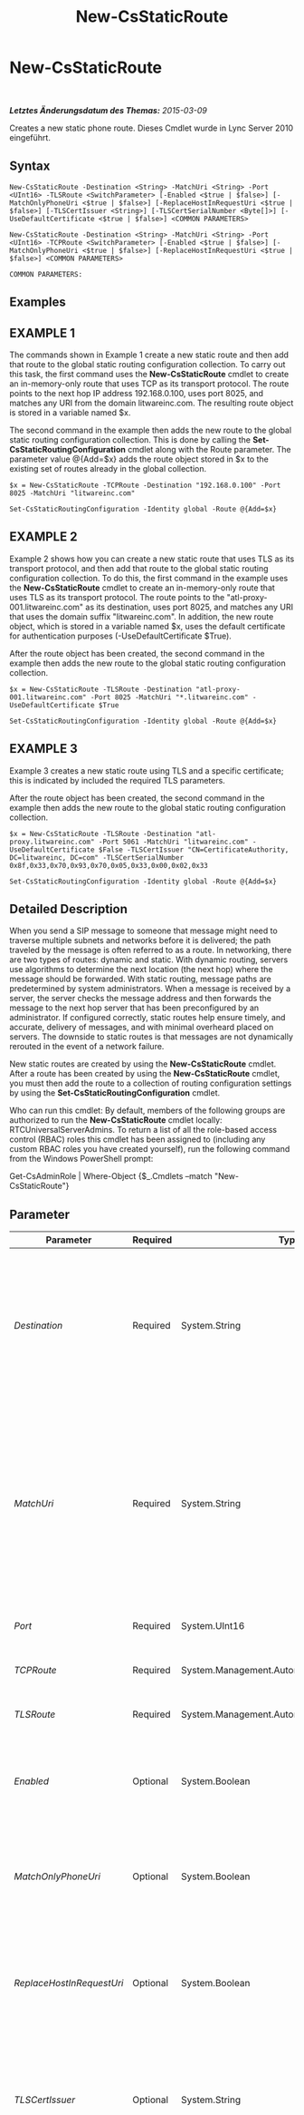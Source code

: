 ﻿---
title: New-CsStaticRoute
TOCTitle: New-CsStaticRoute
ms:assetid: 1df0c537-f24f-4a63-be6d-70d016f985a5
ms:mtpsurl: https://technet.microsoft.com/de-de/library/Gg398265(v=OCS.15)
ms:contentKeyID: 49293369
ms.date: 05/19/2016
mtps_version: v=OCS.15
ms.translationtype: HT
---

# New-CsStaticRoute

 

_**Letztes Änderungsdatum des Themas:** 2015-03-09_

Creates a new static phone route. Dieses Cmdlet wurde in Lync Server 2010 eingeführt.

## Syntax

    New-CsStaticRoute -Destination <String> -MatchUri <String> -Port <UInt16> -TLSRoute <SwitchParameter> [-Enabled <$true | $false>] [-MatchOnlyPhoneUri <$true | $false>] [-ReplaceHostInRequestUri <$true | $false>] [-TLSCertIssuer <String>] [-TLSCertSerialNumber <Byte[]>] [-UseDefaultCertificate <$true | $false>] <COMMON PARAMETERS>

    New-CsStaticRoute -Destination <String> -MatchUri <String> -Port <UInt16> -TCPRoute <SwitchParameter> [-Enabled <$true | $false>] [-MatchOnlyPhoneUri <$true | $false>] [-ReplaceHostInRequestUri <$true | $false>] <COMMON PARAMETERS>

    COMMON PARAMETERS:

## Examples

## EXAMPLE 1

The commands shown in Example 1 create a new static route and then add that route to the global static routing configuration collection. To carry out this task, the first command uses the **New-CsStaticRoute** cmdlet to create an in-memory-only route that uses TCP as its transport protocol. The route points to the next hop IP address 192.168.0.100, uses port 8025, and matches any URI from the domain litwareinc.com. The resulting route object is stored in a variable named $x.

The second command in the example then adds the new route to the global static routing configuration collection. This is done by calling the **Set-CsStaticRoutingConfiguration** cmdlet along with the Route parameter. The parameter value @{Add=$x} adds the route object stored in $x to the existing set of routes already in the global collection.

    $x = New-CsStaticRoute -TCPRoute -Destination "192.168.0.100" -Port 8025 -MatchUri "litwareinc.com" 
    
    Set-CsStaticRoutingConfiguration -Identity global -Route @{Add=$x}

## EXAMPLE 2

Example 2 shows how you can create a new static route that uses TLS as its transport protocol, and then add that route to the global static routing configuration collection. To do this, the first command in the example uses the **New-CsStaticRoute** cmdlet to create an in-memory-only route that uses TLS as its transport protocol. The route points to the "atl-proxy-001.litwareinc.com" as its destination, uses port 8025, and matches any URI that uses the domain suffix "litwareinc.com". In addition, the new route object, which is stored in a variable named $x, uses the default certificate for authentication purposes (-UseDefaultCertificate $True).

After the route object has been created, the second command in the example then adds the new route to the global static routing configuration collection.

    $x = New-CsStaticRoute -TLSRoute -Destination "atl-proxy-001.litwareinc.com" -Port 8025 -MatchUri "*.litwareinc.com" -UseDefaultCertificate $True
    
    Set-CsStaticRoutingConfiguration -Identity global -Route @{Add=$x}

## EXAMPLE 3

Example 3 creates a new static route using TLS and a specific certificate; this is indicated by included the required TLS parameters.

After the route object has been created, the second command in the example then adds the new route to the global static routing configuration collection.

    $x = New-CsStaticRoute -TLSRoute -Destination "atl-proxy.litwareinc.com" -Port 5061 -MatchUri "litwareinc.com" -UseDefaultCertificate $False -TLSCertIssuer "CN=CertificateAuthority, DC=litwareinc, DC=com" -TLSCertSerialNumber 0x8f,0x33,0x70,0x93,0x70,0x05,0x33,0x00,0x02,0x33
    
    Set-CsStaticRoutingConfiguration -Identity global -Route @{Add=$x}

## Detailed Description

When you send a SIP message to someone that message might need to traverse multiple subnets and networks before it is delivered; the path traveled by the message is often referred to as a route. In networking, there are two types of routes: dynamic and static. With dynamic routing, servers use algorithms to determine the next location (the next hop) where the message should be forwarded. With static routing, message paths are predetermined by system administrators. When a message is received by a server, the server checks the message address and then forwards the message to the next hop server that has been preconfigured by an administrator. If configured correctly, static routes help ensure timely, and accurate, delivery of messages, and with minimal overheard placed on servers. The downside to static routes is that messages are not dynamically rerouted in the event of a network failure.

New static routes are created by using the **New-CsStaticRoute** cmdlet. After a route has been created by using the **New-CsStaticRoute** cmdlet, you must then add the route to a collection of routing configuration settings by using the **Set-CsStaticRoutingConfiguration** cmdlet.

Who can run this cmdlet: By default, members of the following groups are authorized to run the **New-CsStaticRoute** cmdlet locally: RTCUniversalServerAdmins. To return a list of all the role-based access control (RBAC) roles this cmdlet has been assigned to (including any custom RBAC roles you have created yourself), run the following command from the Windows PowerShell prompt:

Get-CsAdminRole | Where-Object {$\_.Cmdlets –match "New-CsStaticRoute"}

## Parameter


<table>
<colgroup>
<col style="width: 25%" />
<col style="width: 25%" />
<col style="width: 25%" />
<col style="width: 25%" />
</colgroup>
<thead>
<tr class="header">
<th>Parameter</th>
<th>Required</th>
<th>Type</th>
<th>Description</th>
</tr>
</thead>
<tbody>
<tr class="odd">
<td><p><em>Destination</em></p></td>
<td><p>Required</p></td>
<td><p>System.String</p></td>
<td><p>If the route uses Transport Layer Security (TLS) as the transport protocol, then the Destination is the fully qualified domain name (FQDN) of the next hop server. For example: -Destination &quot;atl-proxy-001.litwareinc.com&quot;.</p>
<p>If the route uses Transmission Control Protocol (TCP) as the transport protocol, then the Destination is the IP address of the next hop router. For example: -Destination &quot;192.168.0.240&quot;.</p></td>
</tr>
<tr class="even">
<td><p><em>MatchUri</em></p></td>
<td><p>Required</p></td>
<td><p>System.String</p></td>
<td><p>FQDN or domain suffix used to determine if the message is being sent to a user handled by this route. For example, you might use the FQDN &quot;litwareinc.com&quot;. This pattern matches any user who has a SIP address that ends with the domain name &quot;litwareinc.com&quot;.</p>
<p>To match child domains of a domain, you can use a wildcard value like &quot;*.litwareinc.com&quot;. That value matches any domain that ends with the suffix &quot;litwareinc.com&quot;. For example: northamerica.litwareinc.com; asia.litwareinc.com; and europe.litwareinc.com.</p></td>
</tr>
<tr class="odd">
<td><p><em>Port</em></p></td>
<td><p>Required</p></td>
<td><p>System.UInt16</p></td>
<td><p>Port number used for SIP routing. For example: -Port 7742.</p></td>
</tr>
<tr class="even">
<td><p><em>TCPRoute</em></p></td>
<td><p>Required</p></td>
<td><p>System.Management.Automation.SwitchParameter</p></td>
<td><p>Configures TCP as the transport protocol for the new route.</p></td>
</tr>
<tr class="odd">
<td><p><em>TLSRoute</em></p></td>
<td><p>Required</p></td>
<td><p>System.Management.Automation.SwitchParameter</p></td>
<td><p>Configures TLS as the transport protocol for the new route.</p></td>
</tr>
<tr class="even">
<td><p><em>Enabled</em></p></td>
<td><p>Optional</p></td>
<td><p>System.Boolean</p></td>
<td><p>If set to True then the route is enabled, and any messages matching the MatchURI pattern will be routed to the next hop server. If set to False, the route is disabled and will not be used in routing messages. The default value is True.</p></td>
</tr>
<tr class="odd">
<td><p><em>MatchOnlyPhoneUri</em></p></td>
<td><p>Optional</p></td>
<td><p>System.Boolean</p></td>
<td><p>If set to True, only messages addressed to phone Uniform Resource identifiers (URIs) (for example, sip:kenmmyer@litwareinc.com;user=phone) will be matched and, potentially, routed. If set to False (the default value) then all messages will be matched.</p></td>
</tr>
<tr class="even">
<td><p><em>ReplaceHostInRequestUri</em></p></td>
<td><p>Optional</p></td>
<td><p>System.Boolean</p></td>
<td><p>If set to True ($True) then the host portion of a Request-URI will be replaced by the address of the next hop server. If set the False then the Request-URI will be used as-is. The Request-URI represents the URI of the user or service that the request (message) is addressed to. The default value is False.</p></td>
</tr>
<tr class="odd">
<td><p><em>TLSCertIssuer</em></p></td>
<td><p>Optional</p></td>
<td><p>System.String</p></td>
<td><p>Name of the certification authority (CA) that issued the certificate to be used in the static route. This parameter is not used if you have configured TCP as the transport protocol.</p>
<p>If you include the TLSCertIssuer parameter then you must also use the TLSCertSerialNumber parameter.</p></td>
</tr>
<tr class="even">
<td><p><em>TLSCertSerialNumber</em></p></td>
<td><p>Optional</p></td>
<td><p>System.Byte[]</p></td>
<td><p>Serial number of the TLS certificate to be used in the static route. Serial numbers must be passed as a byte array; this means you must pass the serial number as an array of two-character values. For example: -TLSCertSerialNumber 0x01, 0xA4, 0xD5, 0x67, 0x89.</p>
<p>This parameter is not used if you have configured TCP as the transport protocol.</p>
<p>If you include the TLSCertSerialNumber parameter then you must also use the TLSCertIssuer parameter.</p></td>
</tr>
<tr class="odd">
<td><p><em>UseDefaultCertificate</em></p></td>
<td><p>Optional</p></td>
<td><p>System.Boolean</p></td>
<td><p>Configures the route to use your default Lync Server certificate as its authentication certificate. If you do not want to use the default certificate then you must specify a different certificate by using the TLSCertIssuer and TLSCertSerialNumber parameters.</p>
<p>To view the default certificate, use the following command:</p>
<p>Get-CsCertificate | Where-Object {$_.Use –eq &quot;urn:certref:Default&quot;}</p></td>
</tr>
</tbody>
</table>


## Input Types

None. The **New-CsStaticRoute** cmdlet does not accept pipelined input.

## Return Types

The **New-CsStaticRoute** cmdlet creates new instances of the Microsoft.Rtc.Management.WritableConfig.Settings.SipProxy.Route object.

## Siehe auch

#### Weitere Ressourcen

[New-CsStaticRoutingConfiguration](new-csstaticroutingconfiguration.md)  
[Set-CsStaticRoutingConfiguration](set-csstaticroutingconfiguration.md)

